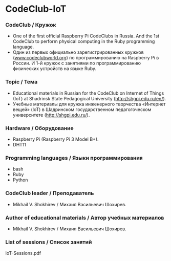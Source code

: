 # CodeClub-IoT

### CodeClub / Кружок
* One of the first official Raspberry Pi CodeClubs in Russia.
And the 1st CodeClub to perform physical computing in the Ruby programming language.
* Один из первых официально зарегистрированных кружков (www.codeclubworld.org) по программированию на Raspberry Pi в России.
И 1-й кружок с занятиями по программированию физических устройств на языке Ruby.

### Topic / Тема
* Educational materials in Russian for the CodeClub on Internet of Things (IoT) at Shadrinsk State Pedagogical University (http://shgpi.edu.ru/en/).
* Учебные материалы для кружка инженерного творчества «Интернет вещей» (IoT) в Шадринском государственном педагогоческом университете (http://shgpi.edu.ru/).

### Hardware / Оборудование
* Raspberry Pi (Raspberry Pi 3 Model B+).
* DHT11

### Programming languages / Языки программирования
* bash
* Ruby
* Python

### CodeClub leader / Преподаватель
* Mikhail V. Shokhirev / Михаил Васильевич Шохирев.

### Author of educational materials / Автор учебных материалов
* Mikhail V. Shokhirev / Михаил Васильевич Шохирев.

### List of sessions / Список занятий
IoT-Sessions.pdf
